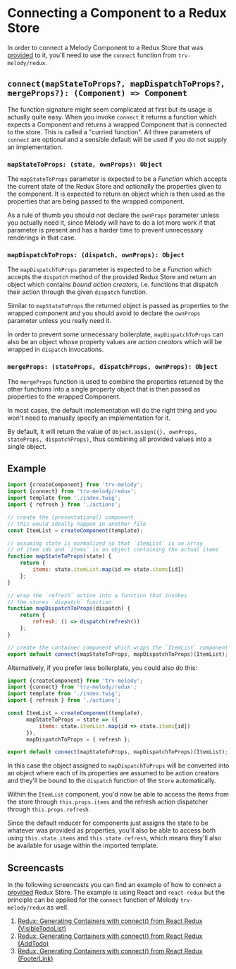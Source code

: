 # Connecting a Component to a Redux Store

In order to connect a Melody Component to a Redux Store that was [provided](./provide.md)
to it, you'll need to use the `connect` function from `trv-melody/redux`.

## `connect(mapStateToProps?, mapDispatchToProps?, mergeProps?): (Component) => Component`

The function signature might seem complicated at first but its usage is actually quite
easy. When you invoke `connect` it returns a function which expects a Component and
returns a wrapped Component that is connected to the store.
This is called a "curried function". All three parameters of `connect` are optional
and a sensible default will be used if you do not supply an implementation.

### `mapStateToProps: (state, ownProps): Object`

The `mapStateToProps` parameter is expected to be a *Function* which accepts
the current state of the Redux Store and optionally the properties given
to the component. It is expected to return an object which is then used as the
properties that are being passed to the wrapped component.

As a rule of thumb you should not declare the `ownProps` parameter unless you
actually need it, since Melody will have to do a lot more work if that parameter
is present and has a harder time to prevent unnecessary renderings in that case.

### `mapDispatchToProps: (dispatch, ownProps): Object`

The `mapDispatchToProps` parameter is expected to be a *Function* which accepts
the `dispatch` method of the provided Redux Store and return an object which contains
_bound action creators_, i.e. functions that dispatch their action through the given
`dispatch` function.

Similar to `mapStateToProps` the returned object is passed as properties to the
wrapped component and you should avoid to declare the `ownProps` parameter unless
you really need it.

In order to prevent some unnecessary boilerplate, `mapDispatchToProps` can also
be an object whose property values are *action creators* which will be wrapped in
`dispatch` invocations.

### `mergeProps: (stateProps, dispatchProps, ownProps): Object`

The `mergeProps` function is used to combine the properties returned by the
other functions into a single property object that is then passed as properties
to the wrapped Component.

In most cases, the default implementation will do the right thing and you won't
need to manually specify an implementation for it.

By default, it will return the value of `Object.assign({}, ownProps, stateProps, dispatchProps)`,
thus combining all provided values into a single object.

## Example

```js
import {createComponent} from 'trv-melody';
import {connect} from 'trv-melody/redux';
import template from './index.twig';
import { refresh } from './actions';

// create the (presentational) component
// this would ideally happen in another file
const ItemList = createComponent(template);

// assuming state is normalized so that `itemList` is an array
// of item ids and `items` is an object containing the actual items
function mapStateToProps(state) {
    return {
        items: state.itemList.map(id => state.items[id])
    };
}

// wrap the `refresh` action into a function that invokes
// the stores `dispatch` function
function mapDispatchToProps(dispatch) {
    return {
        refresh: () => dispatch(refresh())
    };
}

// create the container component which wraps the `ItemList` component
export default connect(mapStateToProps, mapDispatchToProps)(ItemList);
```

Alternatively, if you prefer less boilerplate, you could also do this:

```js
import {createComponent} from 'trv-melody';
import {connect} from 'trv-melody/redux';
import template from './index.twig';
import { refresh } from './actions';

const ItemList = createComponent(template),
      mapStateToProps = state => ({
          items: state.itemList.map(id => state.items[id])
      }),
      mapDispatchToProps = { refresh };

export default connect(mapStateToProps, mapDispatchToProps)(ItemList);
```

In this case the object assigned to `mapDispatchToProps` will be
converted into an object where each of its properties are
assumed to be action creators and they'll be bound to the `dispatch`
function of the `Store` automatically.

Within the `ItemList` component, you'd now be able to access the items from the store
through `this.props.items` and the refresh action dispatcher through `this.props.refresh`.

Since the default reducer for components just assigns the state to be whatever was provided
as properties, you'll also be able to access both using `this.state.items` and `this.state.refresh`,
which means they'll also be available for usage within the imported template.

## Screencasts

In the following screencasts you can find an example of how to connect a [provided](./provide.md)
Redux Store. The example is using React and `react-redux` but the principle can
be applied for the `connect` function of Melody `trv-melody/redux` as well.

1. [Redux: Generating Containers with connect() from React Redux (VisibleTodoList)](https://egghead.io/lessons/javascript-redux-generating-containers-with-connect-from-react-redux-visibletodolist)
2. [Redux: Generating Containers with connect() from React Redux (AddTodo)](https://egghead.io/lessons/javascript-redux-generating-containers-with-connect-from-react-redux-addtodo)
3. [Redux: Generating Containers with connect() from React Redux (FooterLink)](https://egghead.io/lessons/javascript-redux-generating-containers-with-connect-from-react-redux-footerlink)
